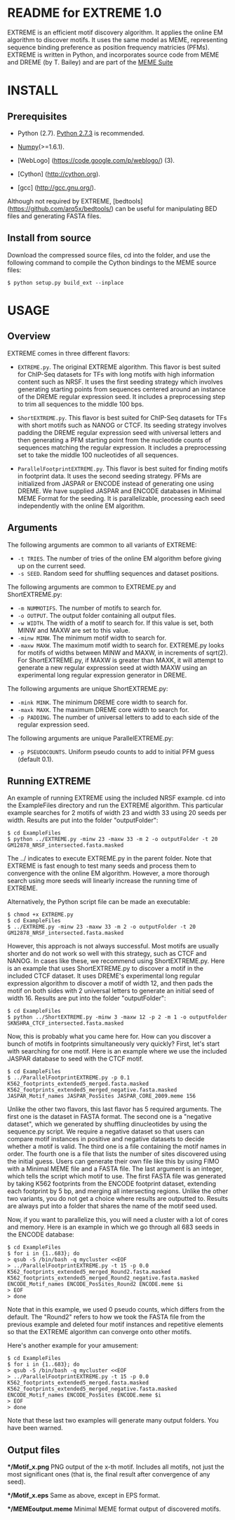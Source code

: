 README for EXTREME 1.0
========================

EXTREME is an efficient motif discovery algorithm. It applies the online EM algorithm to discover motifs. It uses the same
model as MEME, representing sequence binding preference as position frequency matricies (PFMs). EXTREME is written in Python,
and incorporates source code from MEME and DREME (by T. Bailey) and are part of the [MEME Suite](http://meme.nbcr.net/meme/)


INSTALL
=======

Prerequisites
-------------
* Python (2.7). [Python 2.7.3](http://www.python.org/download/releases/2.7.3/) is recommended.

* [Numpy](http://www.numpy.org/)(>=1.6.1).

* [WebLogo] (https://code.google.com/p/weblogo/) (3).

* [Cython] (http://cython.org).

* [gcc] (http://gcc.gnu.org/).

Although not required by EXTREME, [bedtools] (https://github.com/arq5x/bedtools/) can be useful for manipulating BED 
files and generating FASTA files.

Install from source
-------------------
Download the compressed source files, cd into the folder, and use the following command to compile the Cython bindings 
to the MEME source files:

```
$ python setup.py build_ext --inplace
```


USAGE
=====


Overview
--------
EXTREME comes in three different flavors:

* `EXTREME.py`. The original EXTREME algorithm. This flavor is best suited for ChIP-Seq datasets for TFs with long
motifs with high information content such as NRSF. It uses the first seeding strategy which involves generating starting points from
sequences centered around an instance of the DREME regular expression seed. It includes a preprocessing step
to trim all sequences to the middle 100 bps.

* `ShortEXTREME.py`. This flavor is best suited for ChIP-Seq datasets for TFs with 
short motifs such as NANOG or CTCF. Its seeding strategy involves padding the DREME regular expression seed with universal
letters and then generating a PFM starting point from the nucleotide counts of sequences matching the regular expression.
It includes a preprocessing set to take the middle 100 nucleotides of all sequences.

* `ParallelFootprintEXTREME.py`. This flavor is best suited for finding motifs in footprint data. It uses the second seeding strategy.
PFMs are initialized from JASPAR or ENCODE instead of generating one using DREME. We have supplied JASPAR and ENCODE
databases in Minimal MEME Format for the seeding. It is parallelizable, processing each seed independently with the
online EM algorithm.


Arguments
---------
The following arguments are common to all variants of EXTREME:

* `-t TRIES`. The number of tries of the online EM algorithm before giving up on the current seed.
* `-s SEED`. Random seed for shuffling sequences and dataset positions.

The following arguments are common to EXTREME.py and ShortEXTREME.py:
* `-m NUMMOTIFS`. The number of motifs to search for.
* `-o OUTPUT`. The output folder containing all output files.
* `-w WIDTH`. The width of a motif to search for. If this value is set, both MINW and MAXW are set to this value.
* `-minw MINW`. The minimum motif width to search for.
* `-maxw MAXW`. The maximum motif width to search for. EXTREME.py looks for motifs of widths between MINW and MAXW,
in increments of sqrt(2). For ShortEXTREME.py, if MAXW is greater than MAXK, it will attempt to generate
a new regular expression seed at width MAXW using an experimental long regular expression generator in DREME.

The following arguments are unique ShortEXTREME.py:
* `-mink MINK`. The minimum DREME core width to search for.
* `-maxk MAXK`. The maximum DREME core width to search for. 
* `-p PADDING`. The number of universal letters to add to each side of the regular expression seed.

The following arguments are unique ParallelEXTREME.py:
* `-p PSEUDOCOUNTS`. Uniform pseudo counts to add to initial PFM guess (default 0.1).

Running EXTREME
---------------
An example of running EXTREME using the included NRSF example. cd into the ExampleFiles directory and run the EXTREME
algorithm. This particular example searches for 2 motifs of width 23 and width 33 using 20 seeds per width. Results are put 
into the folder "outputFolder":
```
$ cd ExampleFiles
$ python ../EXTREME.py -minw 23 -maxw 33 -m 2 -o outputFolder -t 20 GM12878_NRSF_intersected.fasta.masked
```
The ../ indicates to execute EXTREME.py in the parent folder. Note that EXTREME is fast enough to test many seeds
and process them to convergence with the online EM algorithm. However, a more thorough search using more seeds
will linearly increase the running time of EXTREME.

Alternatively, the Python script file can be made an executable:
```
$ chmod +x EXTREME.py
$ cd ExampleFiles
$ ../EXTREME.py -minw 23 -maxw 33 -m 2 -o outputFolder -t 20 GM12878_NRSF_intersected.fasta.masked
```
However, this approach is not always successful. Most motifs are usually shorter and do not work so well with this strategy, such
as CTCF and NANOG. In cases like these, we recommend using ShortEXTREME.py. Here is an example that uses ShortEXTREME.py
to discover a motif in the included CTCF dataset. It uses DREME's experimental long regular expression algorithm to discover
a motif of width 12, and then pads the motif on both sides with 2 universal letters to generate an initial seed of 
width 16. Results are put into the folder "outputFolder":
```
$ cd ExampleFiles
$ python ../ShortEXTREME.py -minw 3 -maxw 12 -p 2 -m 1 -o outputFolder SKNSHRA_CTCF_intersected.fasta.masked
```
Now, this is probably what you came here for. How can you discover a bunch of motifs in footprints simultaneously
very quickly? First, let's start with searching for one motif. Here is an example where we use the included JASPAR
database to seed with the CTCF motif.
```
$ cd ExampleFiles
$ ../ParallelFootprintEXTREME.py -p 0.1 K562_footprints_extended5_merged.fasta.masked K562_footprints_extended5_merged_negative.fasta.masked JASPAR_Motif_names JASPAR_PosSites JASPAR_CORE_2009.meme 156
```
Unlike the other two flavors, this last flavor has 5 required arguments. The first one is the dataset in FASTA format.
The second one is a "negative dataset", which we generated by shuffling dinucleotides by using the sequence.py script. We
require a negative dataset so that users can compare motif instances in positive and negative datasets to decide whether
a motif is valid.
The third one is a file containing the motif names in order. The fourth one is a file that lists the number of sites
discovered using the initial guess. Users can generate their own file like this by using FIMO with a Minimal MEME file
and a FASTA file. The last argument is an integer, which tells the script which motif to use. The first FASTA file was 
generated by taking K562 footprints from the ENCODE footprint dataset, extending each footprint by 5 bp, and merging
all intersecting regions. Unlike the other two variants, you do not get a choice where results are outputted to. Results
are always put into a folder that shares the name of the motif seed used.

Now, if you want to parallelize this, you will need a cluster with a lot of cores and memory. Here is an example
in which we go through all 683 seeds in the ENCODE database:
```
$ cd ExampleFiles
$ for i in {1..683}; do
> qsub -S /bin/bash -q mycluster <<EOF
> ../ParallelFootprintEXTREME.py -t 15 -p 0.0 K562_footprints_extended5_merged_Round2.fasta.masked K562_footprints_extended5_merged_Round2_negative.fasta.masked ENCODE_Motif_names ENCODE_PosSites_Round2 ENCODE.meme $i
> EOF
> done
```
Note that in this example, we used 0 pseudo counts, which differs from the default. The "Round2" refers to how we took
the FASTA file from the previous example and deleted four motif instances and repetitive elements so that the
EXTREME algorithm can converge onto other motifs.

Here's another example for your amusement:
```
$ cd ExampleFiles
$ for i in {1..683}; do
> qsub -S /bin/bash -q mycluster <<EOF
> ../ParallelFootprintEXTREME.py -t 15 -p 0.0 K562_footprints_extended5_merged.fasta.masked K562_footprints_extended5_merged_negative.fasta.masked ENCODE_Motif_names ENCODE_PosSites ENCODE.meme $i
> EOF
> done
```

Note that these last two examples will generate many output folders. You have been warned.

Output files
------------
**\*/Motif_x.png** PNG output of the x-th motif. Includes all motifs, not just the most significant ones (that is, the final
result after convergence of any seed).

**\*/Motif_x.eps** Same as above, except in EPS format.

**\*/MEMEoutput.meme** Minimal MEME format output of discovered motifs. 
